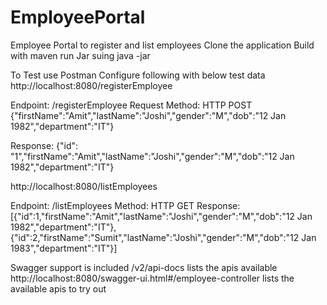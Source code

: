 # EmployeePortal
Employee Portal to register and list employees
Clone the application 
Build with maven
run Jar suing java -jar

To Test use Postman Configure following with below test data
http://localhost:8080/registerEmployee

Endpoint: /registerEmployee
Request Method: HTTP POST
{"firstName":"Amit","lastName":"Joshi","gender":"M","dob":"12 Jan 1982","department":"IT"}

Response:
{"id": "1","firstName":"Amit","lastName":"Joshi","gender":"M","dob":"12 Jan 1982","department":"IT"}

http://localhost:8080/listEmployees

Endpoint: /listEmployees
Method: HTTP GET
Response:
[{"id":1,"firstName":"Amit","lastName":"Joshi","gender":"M","dob":"12 Jan 1982","department":"IT"},{"id":2,"firstName":"Sumit","lastName":"Joshi","gender":"M","dob":"12 Jan 1983","department":"IT"}]

Swagger support is included
/v2/api-docs lists the apis available
http://localhost:8080/swagger-ui.html#/employee-controller lists the available apis to try out




